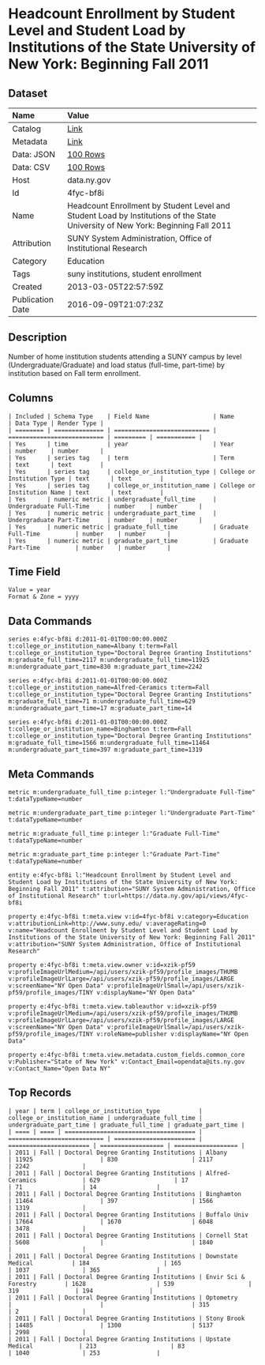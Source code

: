 # Headcount Enrollment by Student Level and Student Load by Institutions of the State University of New York: Beginning Fall 2011

## Dataset

| Name | Value |
| :--- | :---- |
| Catalog | [Link](https://catalog.data.gov/dataset/headcount-enrollment-by-student-level-and-student-load-by-institutions-of-the-state-univer) |
| Metadata | [Link](https://data.ny.gov/api/views/4fyc-bf8i) |
| Data: JSON | [100 Rows](https://data.ny.gov/api/views/4fyc-bf8i/rows.json?max_rows=100) |
| Data: CSV | [100 Rows](https://data.ny.gov/api/views/4fyc-bf8i/rows.csv?max_rows=100) |
| Host | data.ny.gov |
| Id | 4fyc-bf8i |
| Name | Headcount Enrollment by Student Level and Student Load by Institutions of the State University of New York: Beginning Fall 2011 |
| Attribution | SUNY System Administration, Office of Institutional Research |
| Category | Education |
| Tags | suny institutions, student enrollment |
| Created | 2013-03-05T22:57:59Z |
| Publication Date | 2016-09-09T21:07:23Z |

## Description

Number of home institution students attending a SUNY campus by level (Undergraduate/Graduate) and load status (full-time, part-time) by institution based on Fall term enrollment.

## Columns

```ls
| Included | Schema Type    | Field Name                  | Name                        | Data Type | Render Type |
| ======== | ============== | =========================== | =========================== | ========= | =========== |
| Yes      | time           | year                        | Year                        | number    | number      |
| Yes      | series tag     | term                        | Term                        | text      | text        |
| Yes      | series tag     | college_or_institution_type | College or Institution Type | text      | text        |
| Yes      | series tag     | college_or_institution_name | College or Institution Name | text      | text        |
| Yes      | numeric metric | undergraduate_full_time     | Undergraduate Full-Time     | number    | number      |
| Yes      | numeric metric | undergraduate_part_time     | Undergraduate Part-Time     | number    | number      |
| Yes      | numeric metric | graduate_full_time          | Graduate Full-Time          | number    | number      |
| Yes      | numeric metric | graduate_part_time          | Graduate Part-Time          | number    | number      |
```

## Time Field

```ls
Value = year
Format & Zone = yyyy
```

## Data Commands

```ls
series e:4fyc-bf8i d:2011-01-01T00:00:00.000Z t:college_or_institution_name=Albany t:term=Fall t:college_or_institution_type="Doctoral Degree Granting Institutions" m:graduate_full_time=2117 m:undergraduate_full_time=11925 m:undergraduate_part_time=830 m:graduate_part_time=2242

series e:4fyc-bf8i d:2011-01-01T00:00:00.000Z t:college_or_institution_name=Alfred-Ceramics t:term=Fall t:college_or_institution_type="Doctoral Degree Granting Institutions" m:graduate_full_time=71 m:undergraduate_full_time=629 m:undergraduate_part_time=17 m:graduate_part_time=14

series e:4fyc-bf8i d:2011-01-01T00:00:00.000Z t:college_or_institution_name=Binghamton t:term=Fall t:college_or_institution_type="Doctoral Degree Granting Institutions" m:graduate_full_time=1566 m:undergraduate_full_time=11464 m:undergraduate_part_time=397 m:graduate_part_time=1319
```

## Meta Commands

```ls
metric m:undergraduate_full_time p:integer l:"Undergraduate Full-Time" t:dataTypeName=number

metric m:undergraduate_part_time p:integer l:"Undergraduate Part-Time" t:dataTypeName=number

metric m:graduate_full_time p:integer l:"Graduate Full-Time" t:dataTypeName=number

metric m:graduate_part_time p:integer l:"Graduate Part-Time" t:dataTypeName=number

entity e:4fyc-bf8i l:"Headcount Enrollment by Student Level and Student Load by Institutions of the State University of New York: Beginning Fall 2011" t:attribution="SUNY System Administration, Office of Institutional Research" t:url=https://data.ny.gov/api/views/4fyc-bf8i

property e:4fyc-bf8i t:meta.view v:id=4fyc-bf8i v:category=Education v:attributionLink=http://www.suny.edu/ v:averageRating=0 v:name="Headcount Enrollment by Student Level and Student Load by Institutions of the State University of New York: Beginning Fall 2011" v:attribution="SUNY System Administration, Office of Institutional Research"

property e:4fyc-bf8i t:meta.view.owner v:id=xzik-pf59 v:profileImageUrlMedium=/api/users/xzik-pf59/profile_images/THUMB v:profileImageUrlLarge=/api/users/xzik-pf59/profile_images/LARGE v:screenName="NY Open Data" v:profileImageUrlSmall=/api/users/xzik-pf59/profile_images/TINY v:displayName="NY Open Data"

property e:4fyc-bf8i t:meta.view.tableauthor v:id=xzik-pf59 v:profileImageUrlMedium=/api/users/xzik-pf59/profile_images/THUMB v:profileImageUrlLarge=/api/users/xzik-pf59/profile_images/LARGE v:screenName="NY Open Data" v:profileImageUrlSmall=/api/users/xzik-pf59/profile_images/TINY v:roleName=publisher v:displayName="NY Open Data"

property e:4fyc-bf8i t:meta.view.metadata.custom_fields.common_core v:Publisher="State of New York" v:Contact_Email=opendata@its.ny.gov v:Contact_Name="Open Data NY"
```

## Top Records

```ls
| year | term | college_or_institution_type           | college_or_institution_name | undergraduate_full_time | undergraduate_part_time | graduate_full_time | graduate_part_time | 
| ==== | ==== | ===================================== | =========================== | ======================= | ======================= | ================== | ================== | 
| 2011 | Fall | Doctoral Degree Granting Institutions | Albany                      | 11925                   | 830                     | 2117               | 2242               | 
| 2011 | Fall | Doctoral Degree Granting Institutions | Alfred-Ceramics             | 629                     | 17                      | 71                 | 14                 | 
| 2011 | Fall | Doctoral Degree Granting Institutions | Binghamton                  | 11464                   | 397                     | 1566               | 1319               | 
| 2011 | Fall | Doctoral Degree Granting Institutions | Buffalo Univ                | 17664                   | 1670                    | 6048               | 3478               | 
| 2011 | Fall | Doctoral Degree Granting Institutions | Cornell Stat                | 5608                    |                         | 1840               |                    | 
| 2011 | Fall | Doctoral Degree Granting Institutions | Downstate Medical           | 184                     | 165                     | 1037               | 365                | 
| 2011 | Fall | Doctoral Degree Granting Institutions | Envir Sci & Forestry        | 1628                    | 539                     | 319                | 194                | 
| 2011 | Fall | Doctoral Degree Granting Institutions | Optometry                   |                         |                         | 315                | 2                  | 
| 2011 | Fall | Doctoral Degree Granting Institutions | Stony Brook                 | 14485                   | 1300                    | 5137               | 2998               | 
| 2011 | Fall | Doctoral Degree Granting Institutions | Upstate Medical             | 213                     | 83                      | 1040               | 253                | 
```